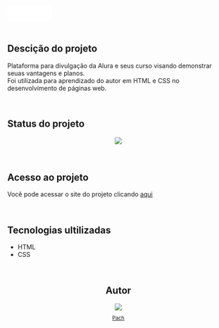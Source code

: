 <img src='img/Logo.png' alt='Logo da Alura+'><br><br>

<section>
    <h1>Descição do projeto</h1>
    <p>Plataforma para divulgação da Alura e seus curso visando demonstrar seuas vantagens e planos.<br>Foi utilizada para aprendizado do autor em HTML e CSS no desenvolvimento de páginas web.</p>
</section><br>

<section>
    <h1>Status do projeto</h1>
    <p align="center">
        <img loading="lazy" src="https://img.shields.io/badge/STATUS-COMPLETO-BLUE?style=for-the-badge&logoColor=%23c0c0c0&labelColor=%23c0c0c0&color=%23167bf7"/>
    </p>
</section><br>

<section>
    <h1>Acesso ao projeto</h1>
    <p>Você pode acessar o site do projeto clicando <a href='https://alura-plus-bice-six.vercel.app/#'>aqui</a></p>
</section><br>

<section>
    <h1>Tecnologias ultilizadas</h1>
    <ul>
        <li>HTML
        <li>CSS
    </ul>
</section><br>

<section>
<div align='center'>
    <h1>Autor</h1>
    <img loading="lazy" src="https://avatars.githubusercontent.com/u/149261796?v=4" width=115><br><sub><a href='https://github.com/Pachyyyy'>Pach</a></sub>
</div>
</section>